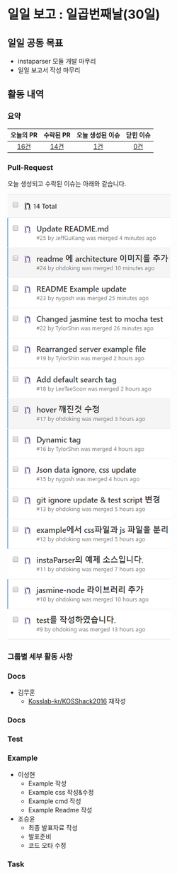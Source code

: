 # 일일 보고 : 일곱번째날(30일)

## 일일 공동 목표

* instaparser 모듈 개발 마무리
* 일일 보고서 작성 마무리

## 활동 내역

### 요약
| 오늘의 PR | 수락된 PR | 오늘 생성된 이슈 | 닫힌 이슈 |
| :---: | :---: | :---: | :---: |
| [16건](https://github.com/Instaparser/instaparser.js/pulls?utf8=%E2%9C%93&q=is%3Apr%20created%3A2016-09-30) | [14건](https://github.com/Instaparser/instaparser.js/pulls?utf8=%E2%9C%93&q=is%3Apr%20created%3A2016-09-30%20is%3Amerged) | [1건](https://github.com/Instaparser/instaparser.js/issues?utf8=%E2%9C%93&q=is%3Aissue%20created%3A2016-09-30) | [0건](https://github.com/Instaparser/instaparser.js/issues?utf8=%E2%9C%93&q=is%3Aissue%20created%3A2016-09-30%20is%3Aclosed) |

### Pull-Request

오늘 생성되고 수락된 이슈는 아래와 같습니다.

![](./30th_pr.png)

### 그룹별 세부 활동 사항

### Docs
- 김무훈
  - [Kosslab-kr/KOSShack2016](https://github.com/Kosslab-kr/KOSShack2016) 재작성
### Docs
	

### Test

### Example
- 이성현
 	- Example 작성
 	- Example css 작성&수정
 	- Example cmd 작성
 	- Example Readme 작성
- 조승윤
	- 최종 발표자료 작성
	- 발표준비
	- 코드 오타 수정
### Task
